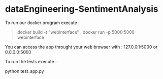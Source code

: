 # dataEngineering-SentimentAnalysis

To run our docker program execute :

>docker build -t "webinterface" .
>docker run -p 5000:5000 webinterface

You can access the app throught your web browser with :
127.0.0.1:5000 or 0.0.0.0:5000

To run the tests execute :

python test_app.py
